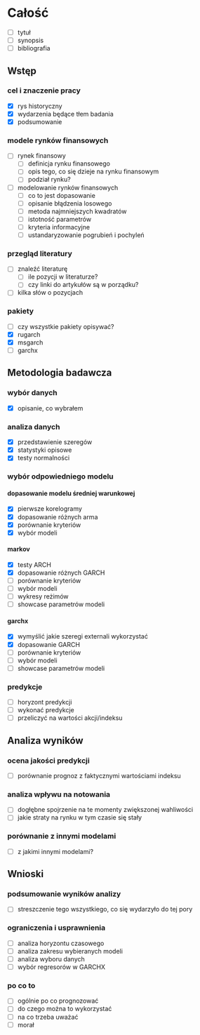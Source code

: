 # Całość
- [ ] tytuł
- [ ] synopsis
- [ ] bibliografia
## Wstęp
### cel i znaczenie pracy
- [x] rys historyczny
- [x] wydarzenia będące tłem badania
- [x] podsumowanie
### modele rynków finansowych
- [ ] rynek finansowy
    - [ ] definicja rynku finansowego
    - [ ] opis tego, co się dzieje na rynku finansowym
    - [ ] podział rynku?
- [ ] modelowanie rynków finansowych
    - [ ] co to jest dopasowanie
    - [ ] opisanie błądzenia losowego
    - [ ] metoda najmniejszych kwadratów
    - [ ] istotność parametrów
    - [ ] kryteria informacyjne
    - [ ] ustandaryzowanie pogrubień i pochyleń
### przegląd literatury
- [ ] znaleźć literaturę
    - [ ] ile pozycji w literaturze?
    - [ ] czy linki do artykułów są w porządku?
- [ ] kilka słów o pozycjach
### pakiety
- [ ] czy wszystkie pakiety opisywać?
- [x] rugarch
- [x] msgarch
- [ ] garchx
## Metodologia badawcza
### wybór danych
- [x] opisanie, co wybrałem
### analiza danych
- [x] przedstawienie szeregów
- [x] statystyki opisowe
- [x] testy normalności
### wybór odpowiedniego modelu
#### dopasowanie modelu średniej warunkowej
- [x] pierwsze korelogramy
- [x] dopasowanie różnych arma
- [x] porównanie kryteriów
- [x] wybór modeli
#### markov
- [x] testy ARCH
- [x] dopasowanie różnych GARCH
- [ ] porównanie kryteriów
- [ ] wybór modeli
- [ ] wykresy reżimów
- [ ] showcase parametrów modeli
#### garchx
- [x] wymyślić jakie szeregi externali wykorzystać
- [x] dopasowanie GARCH
- [ ] porównanie kryteriów
- [ ] wybór modeli
- [ ] showcase parametrów modeli
### predykcje
- [ ] horyzont predykcji
- [ ] wykonać predykcje
- [ ] przeliczyć na wartości akcji/indeksu
## Analiza wyników
### ocena jakości predykcji
- [ ] porównanie prognoz z faktycznymi wartościami indeksu
### analiza wpływu na notowania
- [ ] dogłębne spojrzenie na te momenty zwiększonej wahliwości
- [ ] jakie straty na rynku w tym czasie się stały
### porównanie z innymi modelami
- [ ] z jakimi innymi modelami?
## Wnioski
### podsumowanie wyników analizy
- [ ] streszczenie tego wszystkiego, co się wydarzyło do tej pory
### ograniczenia i usprawnienia
- [ ] analiza horyzontu czasowego
- [ ] analiza zakresu wybieranych modeli
- [ ] analiza wyboru danych
- [ ] wybór regresorów w GARCHX
### po co to
- [ ] ogólnie po co prognozować
- [ ] do czego można to wykorzystać
- [ ] na co trzeba uważać
- [ ] morał